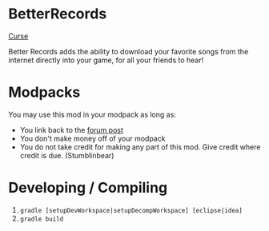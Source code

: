 BetterRecords
=============
[Curse](https://mods.curse.com/mc-mods/minecraft/222722-better-records)

Better Records adds the ability to download your favorite songs
from the internet directly into your game, for all your friends to hear!

Modpacks
========
You may use this mod in your modpack as long as:

* You link back to the [forum post](http://www.minecraftforum.net/forums/mapping-and-modding/minecraft-mods/2155190-better-records-download-songs-from-the-internet)
* You don't make money off of your modpack
* You do not take credit for making any part of this mod. Give credit where credit is due. (Stumblinbear)

Developing / Compiling
======================
1. `gradle [setupDevWorkspace|setupDecompWorkspace] [eclipse|idea]`
2. `gradle build`
